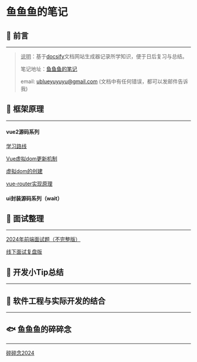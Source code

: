 # 鱼鱼鱼的笔记



##  📢  前言

------



> <u>说明</u>：基于[docsify](https://docsify.js.org/#/zh-cn/?id=docsify)文档网站生成器记录所学知识，便于日后复习与总结。
>
> 笔记地址：[鱼鱼鱼的笔记](https://blueyuyu.github.io/fishNote/)
>
> email: ublueyuyuyu@gmail.com (文档中有任何错误，都可以发邮件告诉我)



##  🧡  框架原理

------



#### **vue2源码系列**<!-- {docsify-ignore} -->

[学习路线](/vuePrinciple/day01.md)

[Vue虚拟dom更新机制](/vuePrinciple/day02.md)

[虚拟dom的创建](/vuePrinciple/day03.md)

[vue-router实现原理](/vuePrinciple/day04.md)



#### **ui封装源码系列（wait）**<!-- {docsify-ignore} -->





##  🧡  面试整理

------

[2024年前端面试题（不完整版）](/InterviewQuestions/2024前端面试题(整理版).md)

[线下面试复盘版]()



##   💛  开发小Tip总结

------





##  💚  软件工程与实际开发的结合

------



##  🐟  鱼鱼鱼的碎碎念

------

[碎碎念2024](/journal/blueMemory.md)